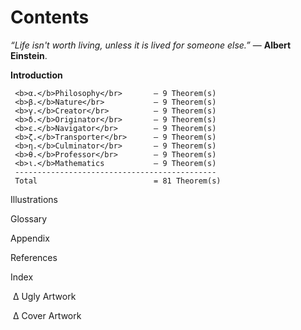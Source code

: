 # Contents


<i>“Life isn't worth living, unless it is lived for someone else.”</i> ― <b>Albert Einstein</b>.

  <b>Introduction</b>
  
     <b>α.</b>Philosophy</br>       ― 9 Theorem(s)
     <b>β.</b>Nature</br>           ― 9 Theorem(s)
     <b>γ.</b>Creator</br>          ― 9 Theorem(s)
     <b>δ.</b>Originator</br>       ― 9 Theorem(s)
     <b>ε.</b>Navigator</br>        ― 9 Theorem(s)
     <b>ζ.</b>Transporter</br>      ― 9 Theorem(s)
     <b>η.</b>Culminator</br>       ― 9 Theorem(s)
     <b>θ.</b>Professor</br>        ― 9 Theorem(s)
     <b>ι.</b>Mathematics           ― 9 Theorem(s)
     ---------------------------------------------
     Total                          = 81 Theorem(s)
  Illustrations
  
  Glossary
  
  Appendix
  
  References
  
  Index
  
  ∆ Ugly Artwork
  
  ∆ Cover Artwork
